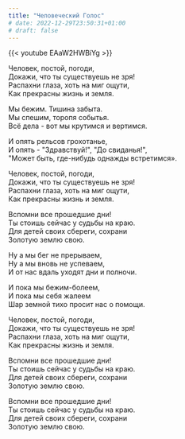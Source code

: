 ```yaml
---
title: "Человеческий Голос"
# date: 2022-12-29T23:50:31+01:00
# draft: false
---
```


{{< youtube EAaW2HWBiYg >}}

Человек, постой, погоди,  
Докажи, что ты существуешь не зря!  
Распахни глаза, хоть на миг ощути,  
Как прекрасны жизнь и земля.

Мы бежим. Тишина забыта.  
Мы спешим, торопя событья.  
Всё дела - вот мы крутимся и вертимся.

И опять рельсов грохотанье,  
И опять - "Здравствуй!", "До свиданья!",  
"Может быть, где-нибудь однажды встретимся».

Человек, постой, погоди,  
Докажи, что ты существуешь не зря!  
Распахни глаза, хоть на миг ощути,  
Как прекрасны жизнь и земля.

Вспомни все прошедшие дни!  
Ты стоишь сейчас у судьбы на краю.  
Для детей своих сбереги, сохрани  
Золотую землю свою.

Ну а мы бег не прерываем,  
Ну а мы вновь не успеваем,  
И от нас вдаль уходят дни и полночи.

И пока мы бежим-болеем,  
И пока мы себя жалеем  
Шар земной тихо просит нас о помощи.

Человек, постой, погоди,  
Докажи, что ты существуешь не зря!  
Распахни глаза, хоть на миг ощути,  
Как прекрасны жизнь и земля.

Вспомни все прошедшие дни!  
Ты стоишь сейчас у судьбы на краю.  
Для детей своих сбереги, сохрани  
Золотую землю свою.

Вспомни все прошедшие дни!  
Ты стоишь сейчас у судьбы на краю.  
Для детей своих сбереги, сохрани  
Золотую землю свою.